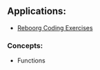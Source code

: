 ## Applications:
- [Reboorg Coding Exercises](https://reeborg.ca/reeborg.html)

### Concepts:
- Functions
